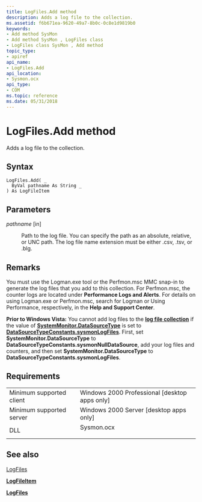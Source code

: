 ```yaml
---
title: LogFiles.Add method
description: Adds a log file to the collection.
ms.assetid: f6b671ea-9620-49a7-8b0c-0c8e1d9819b0
keywords:
- Add method SysMon
- Add method SysMon , LogFiles class
- LogFiles class SysMon , Add method
topic_type:
- apiref
api_name:
- LogFiles.Add
api_location:
- Sysmon.ocx
api_type:
- COM
ms.topic: reference
ms.date: 05/31/2018
---
```


# LogFiles.Add method

Adds a log file to the collection.

## Syntax


```VB
LogFiles.Add( _
  ByVal pathname As String _
) As LogFileItem
```



## Parameters

<dl> <dt>

*pathname* \[in\]
</dt> <dd>

Path to the log file. You can specify the path as an absolute, relative, or UNC path. The log file name extension must be either .csv, .tsv, or .blg.

</dd> </dl>

## Remarks

You must use the Logman.exe tool or the Perfmon.msc MMC snap-in to generate the log files that you add to this collection. For Perfmon.msc, the counter logs are located under **Performance Logs and Alerts**. For details on using Logman.exe or Perfmon.msc, search for Logman or Using Performance, respectively, in the **Help and Support Center**.

**Prior to Windows Vista:** You cannot add log files to the [**log file collection**](systemmonitor-logfiles.md) if the value of [**SystemMonitor.DataSourceType**](systemmonitor-datasourcetype.md) is set to [**DataSourceTypeConstants.sysmonLogFiles**](/windows/desktop/api/ISysmon/ne-isysmon-edatasourcetypeconstant). First, set **SystemMonitor.DataSourceType** to **DataSourceTypeConstants.sysmonNullDataSource**, add your log files and counters, and then set **SystemMonitor.DataSourceType** to **DataSourceTypeConstants.sysmonLogFiles**.

## Requirements



|                                     |                                                                                       |
|-------------------------------------|---------------------------------------------------------------------------------------|
| Minimum supported client<br/> | Windows 2000 Professional \[desktop apps only\]<br/>                            |
| Minimum supported server<br/> | Windows 2000 Server \[desktop apps only\]<br/>                                  |
| DLL<br/>                      | <dl> <dt>Sysmon.ocx</dt> </dl> |



## See also

<dl> <dt>

[LogFiles](logfiles.md)
</dt> <dt>

[**LogFileItem**](logfileitem.md)
</dt> <dt>

[**LogFiles**](systemmonitor-logfiles.md)
</dt> </dl>

 

 





